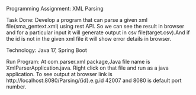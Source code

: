 Programming Assignment: XML Parsing

Task Done: Develop a program that can parse a given xml file(sma_gentext.xml) using rest API. 
So we can see the result in browser and for a particular input it will generate output in csv file(target.csv).And if the id is not in the 
given xml file it will show error details in browser.

Technology: Java 17, Spring Boot

Run Program: At com.parser.xml package,Java file name is XmlParserApplication.java. Right click on that file and run as a java application.
To see output at browser link is http://localhost:8080/Parsing/{id}.e.g.id 42007 and 8080 is default port number.
